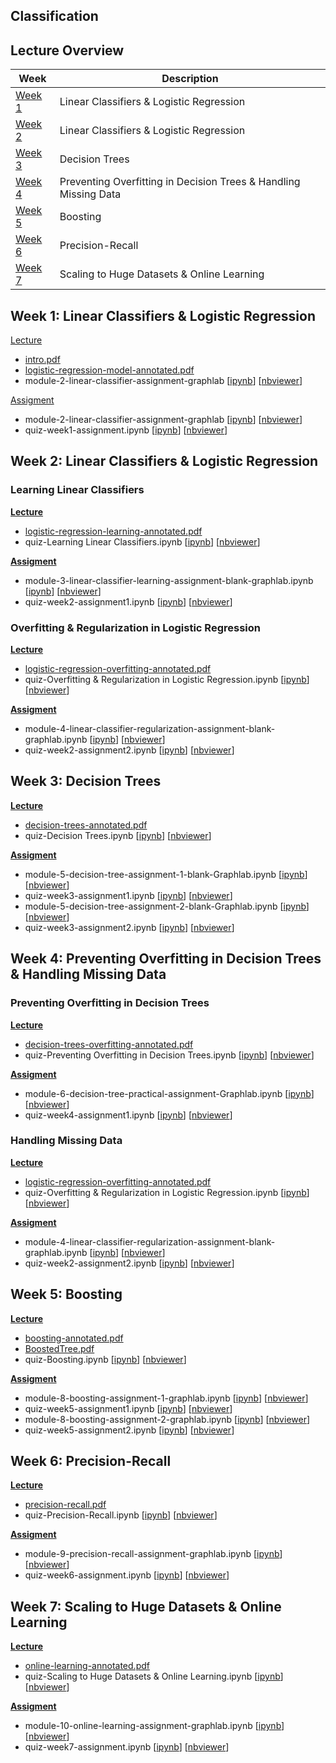 Classification
---

## Lecture Overview

| Week | Description |
|--------------------------------------------------------------------------------------------------------------|-------------------------------------------------------------------------------------------------------------------------------------------------------------------|
| [Week 1](https://github.com/tuanavu/coursera-university-of-washington/tree/master/machine_learning/3_classification#week-1-linear-classifiers--logistic-regression) | Linear Classifiers & Logistic Regression |
| [Week 2](https://github.com/tuanavu/coursera-university-of-washington/tree/master/machine_learning/3_classification#week-2-linear-classifiers--logistic-regression) | Linear Classifiers & Logistic Regression |
| [Week 3](https://github.com/tuanavu/coursera-university-of-washington/tree/master/machine_learning/3_classification#week-3-decision-trees) | Decision Trees |
| [Week 4](https://github.com/tuanavu/coursera-university-of-washington/tree/master/machine_learning/3_classification#week-4-preventing-overfitting-in-decision-trees--handling-missing-data) | Preventing Overfitting in Decision Trees & Handling Missing Data |
| [Week 5](https://github.com/tuanavu/coursera-university-of-washington/tree/master/machine_learning/3_classification#week-5-boosting) | Boosting |
| [Week 6](https://github.com/tuanavu/coursera-university-of-washington/tree/master/machine_learning/3_classification#week-6-precision-recall) | Precision-Recall |
| [Week 7](https://github.com/tuanavu/coursera-university-of-washington/tree/master/machine_learning/3_classification#week-7-scaling-to-huge-datasets--online-learning) | Scaling to Huge Datasets & Online Learning |

## Week 1: Linear Classifiers & Logistic Regression

[Lecture](./lecture/week1)
- [intro.pdf](./lecture/week1/intro.pdf)
- [logistic-regression-model-annotated.pdf](./lecture/week1/logistic-regression-model-annotated.pdf)
- module-2-linear-classifier-assignment-graphlab [[ipynb](./lecture/week1/quiz-Learning%20Linear%20Classifiers.ipynb)] [[nbviewer](http://nbviewer.jupyter.org/github/tuanavu/coursera-university-of-washington/blob/master/machine_learning/3_classification/lecture/week2/quiz-Learning%20Linear%20Classifiers.ipynb)]

[Assigment](./assignment/week1)
- module-2-linear-classifier-assignment-graphlab [[ipynb](./assignment/week1/module-2-linear-classifier-assignment-graphlab.ipynb)] [[nbviewer](http://nbviewer.jupyter.org/github/tuanavu/coursera-university-of-washington/blob/master/machine_learning/3_classification/assigment/week1/module-2-linear-classifier-assignment-graphlab.ipynb)]
- quiz-week1-assignment.ipynb [[ipynb](./assignment/week1/quiz-week1-assignment.ipynb)] [[nbviewer](http://nbviewer.jupyter.org/github/tuanavu/coursera-university-of-washington/blob/master/machine_learning/3_classification/assigment/week1/quiz-week1-assignment.ipynb)]

## Week 2: Linear Classifiers & Logistic Regression

### Learning Linear Classifiers

**[Lecture](./lecture/week2)**
- [logistic-regression-learning-annotated.pdf](./lecture/week2/logistic-regression-learning-annotated.pdf)
- quiz-Learning Linear Classifiers.ipynb [[ipynb](./lecture/week2/quiz-Learning%20Linear%20Classifiers.ipynb)] [[nbviewer](http://nbviewer.jupyter.org/github/tuanavu/coursera-university-of-washington/blob/master/machine_learning/3_classification/lecture/week2/quiz-Learning%20Linear%20Classifiers.ipynb)]

**[Assigment](./assignment/week2)**
- module-3-linear-classifier-learning-assignment-blank-graphlab.ipynb [[ipynb](./assignment/week2/module-3-linear-classifier-learning-assignment-blank-graphlab.ipynb)] [[nbviewer](http://nbviewer.jupyter.org/github/tuanavu/coursera-university-of-washington/blob/master/machine_learning/3_classification/assigment/week2/module-3-linear-classifier-learning-assignment-blank-graphlab.ipynb)]
- quiz-week2-assignment1.ipynb [[ipynb](./assignment/week2/quiz-week2-assignment1.ipynb)] [[nbviewer](http://nbviewer.jupyter.org/github/tuanavu/coursera-university-of-washington/blob/master/machine_learning/3_classification/assigment/week2/quiz-week2-assignment1.ipynb)]

### Overfitting & Regularization in Logistic Regression

**[Lecture](./lecture/week2)**
- [logistic-regression-overfitting-annotated.pdf](./lecture/week2/logistic-regression-overfitting-annotated.pdf)
- quiz-Overfitting & Regularization in Logistic Regression.ipynb [[ipynb](./lecture/week2/quiz-Overfitting%20%26%20Regularization%20in%20Logistic%20Regression.ipynb)] [[nbviewer](http://nbviewer.jupyter.org/github/tuanavu/coursera-university-of-washington/blob/master/machine_learning/3_classification/lecture/week2/quiz-Overfitting%20%26%20Regularization%20in%20Logistic%20Regression.ipynb)]

**[Assigment](./assignment/week2)**
- module-4-linear-classifier-regularization-assignment-blank-graphlab.ipynb [[ipynb](./assignment/week2/module-4-linear-classifier-regularization-assignment-blank-graphlab.ipynb)] [[nbviewer](http://nbviewer.jupyter.org/github/tuanavu/coursera-university-of-washington/blob/master/machine_learning/3_classification/assigment/week2/module-4-linear-classifier-regularization-assignment-blank-graphlab.ipynb)]
- quiz-week2-assignment2.ipynb [[ipynb](./assignment/week2/quiz-week2-assignment2.ipynb)] [[nbviewer](http://nbviewer.jupyter.org/github/tuanavu/coursera-university-of-washington/blob/master/machine_learning/3_classification/assigment/week2/quiz-week2-assignment2.ipynb)]

## Week 3: Decision Trees

**[Lecture](./lecture/week3)**
- [decision-trees-annotated.pdf](./lecture/week3/decision-trees-annotated.pdf)
- quiz-Decision Trees.ipynb [[ipynb](./lecture/week3/quiz-Decision%20Trees.ipynb)] [[nbviewer](http://nbviewer.jupyter.org/github/tuanavu/coursera-university-of-washington/blob/master/machine_learning/3_classification/lecture/week3/quiz-Decision%20Trees.ipynb)]

**[Assigment](./assignment/week3)**
- module-5-decision-tree-assignment-1-blank-Graphlab.ipynb [[ipynb](./assignment/week3/module-5-decision-tree-assignment-1-blank-Graphlab.ipynb)] [[nbviewer](http://nbviewer.jupyter.org/github/tuanavu/coursera-university-of-washington/blob/master/machine_learning/3_classification/assigment/week3/module-5-decision-tree-assignment-1-blank-Graphlab.ipynb)]
- quiz-week3-assignment1.ipynb [[ipynb](./assignment/week3/quiz-week3-assignment1.ipynb)] [[nbviewer](http://nbviewer.jupyter.org/github/tuanavu/coursera-university-of-washington/blob/master/machine_learning/3_classification/assigment/week3/quiz-week3-assignment1.ipynb)]
- module-5-decision-tree-assignment-2-blank-Graphlab.ipynb [[ipynb](./assignment/week3/module-5-decision-tree-assignment-2-blank-Graphlab.ipynb)] [[nbviewer](http://nbviewer.jupyter.org/github/tuanavu/coursera-university-of-washington/blob/master/machine_learning/3_classification/assigment/week3/module-5-decision-tree-assignment-2-blank-Graphlab.ipynb)]
- quiz-week3-assignment2.ipynb [[ipynb](./assignment/week3/quiz-week3-assignment2.ipynb)] [[nbviewer](http://nbviewer.jupyter.org/github/tuanavu/coursera-university-of-washington/blob/master/machine_learning/3_classification/assigment/week3/quiz-week3-assignment2.ipynb)]

## Week 4: Preventing Overfitting in Decision Trees & Handling Missing Data

### Preventing Overfitting in Decision Trees

**[Lecture](./lecture/week4)**
- [decision-trees-overfitting-annotated.pdf](./lecture/week4/decision-trees-overfitting-annotated.pdf)
- quiz-Preventing Overfitting in Decision Trees.ipynb [[ipynb](./lecture/week4/quiz-Preventing%20Overfitting%20in%20Decision%20Trees.ipynb)] [[nbviewer](http://nbviewer.jupyter.org/github/tuanavu/coursera-university-of-washington/blob/master/machine_learning/3_classification/lecture/week4/quiz-Preventing%20Overfitting%20in%20Decision%20Trees.ipynb)]

**[Assigment](./assignment/week4)**
- module-6-decision-tree-practical-assignment-Graphlab.ipynb [[ipynb](./assignment/week4/module-6-decision-tree-practical-assignment-Graphlab.ipynb)] [[nbviewer](http://nbviewer.jupyter.org/github/tuanavu/coursera-university-of-washington/blob/master/machine_learning/3_classification/assigment/week4/module-6-decision-tree-practical-assignment-Graphlab.ipynb)]
- quiz-week4-assignment1.ipynb [[ipynb](./assignment/week4/quiz-week4-assignment1.ipynb)] [[nbviewer](http://nbviewer.jupyter.org/github/tuanavu/coursera-university-of-washington/blob/master/machine_learning/3_classification/assigment/week4/quiz-week4-assignment1.ipynb)]

### Handling Missing Data

**[Lecture](./lecture/week4)**
- [logistic-regression-overfitting-annotated.pdf](./lecture/week2/logistic-regression-overfitting-annotated.pdf)
- quiz-Overfitting & Regularization in Logistic Regression.ipynb [[ipynb](./lecture/week2/quiz-Overfitting%20%26%20Regularization%20in%20Logistic%20Regression.ipynb)] [[nbviewer](http://nbviewer.jupyter.org/github/tuanavu/coursera-university-of-washington/blob/master/machine_learning/3_classification/lecture/week2/quiz-Overfitting%20%26%20Regularization%20in%20Logistic%20Regression.ipynb)]

**[Assigment](./assignment/week4)**
- module-4-linear-classifier-regularization-assignment-blank-graphlab.ipynb [[ipynb](./assignment/week2/module-4-linear-classifier-regularization-assignment-blank-graphlab.ipynb)] [[nbviewer](http://nbviewer.jupyter.org/github/tuanavu/coursera-university-of-washington/blob/master/machine_learning/3_classification/assigment/week2/module-4-linear-classifier-regularization-assignment-blank-graphlab.ipynb)]
- quiz-week2-assignment2.ipynb [[ipynb](./assignment/week2/quiz-week2-assignment2.ipynb)] [[nbviewer](http://nbviewer.jupyter.org/github/tuanavu/coursera-university-of-washington/blob/master/machine_learning/3_classification/assigment/week2/quiz-week2-assignment2.ipynb)]

## Week 5: Boosting

**[Lecture](./lecture/week5)**
- [boosting-annotated.pdf](./lecture/week5/boosting-annotated.pdf)
- [BoostedTree.pdf](./lecture/week5/BoostedTree.pdf)
- quiz-Boosting.ipynb [[ipynb](./lecture/week5/quiz-Boosting.ipynb)] [[nbviewer](http://nbviewer.jupyter.org/github/tuanavu/coursera-university-of-washington/blob/master/machine_learning/3_classification/lecture/week5/quiz-Boosting.ipynb)]

**[Assigment](./assignment/week5)**
- module-8-boosting-assignment-1-graphlab.ipynb [[ipynb](./assignment/week5/module-8-boosting-assignment-1-graphlab.ipynb)] [[nbviewer](http://nbviewer.jupyter.org/github/tuanavu/coursera-university-of-washington/blob/master/machine_learning/3_classification/assigment/week5/module-8-boosting-assignment-1-graphlab.ipynb)]
- quiz-week5-assignment1.ipynb [[ipynb](./assignment/week5/quiz-week5-assignment1.ipynb)] [[nbviewer](http://nbviewer.jupyter.org/github/tuanavu/coursera-university-of-washington/blob/master/machine_learning/3_classification/assigment/week5/quiz-week5-assignment1.ipynb)]
- module-8-boosting-assignment-2-graphlab.ipynb [[ipynb](./assignment/week5/module-8-boosting-assignment-2-graphlab.ipynb)] [[nbviewer](http://nbviewer.jupyter.org/github/tuanavu/coursera-university-of-washington/blob/master/machine_learning/3_classification/assigment/week5/module-8-boosting-assignment-2-graphlab.ipynb)]
- quiz-week5-assignment2.ipynb [[ipynb](./assignment/week5/quiz-week5-assignment2.ipynb)] [[nbviewer](http://nbviewer.jupyter.org/github/tuanavu/coursera-university-of-washington/blob/master/machine_learning/3_classification/assigment/week5/quiz-week5-assignment2.ipynb)]

## Week 6: Precision-Recall

**[Lecture](./lecture/week6)**
- [precision-recall.pdf](./lecture/week6/precision-recall.pdf)
- quiz-Precision-Recall.ipynb [[ipynb](./lecture/week6/quiz-Precision-Recall.ipynb)] [[nbviewer](http://nbviewer.jupyter.org/github/tuanavu/coursera-university-of-washington/blob/master/machine_learning/3_classification/lecture/week6/quiz-Precision-Recall.ipynb)]

**[Assigment](./assignment/week6)**
- module-9-precision-recall-assignment-graphlab.ipynb [[ipynb](./assignment/week6/module-9-precision-recall-assignment-graphlab.ipynb)] [[nbviewer](http://nbviewer.jupyter.org/github/tuanavu/coursera-university-of-washington/blob/master/machine_learning/3_classification/assigment/week6/module-9-precision-recall-assignment-graphlab.ipynb)]
- quiz-week6-assignment.ipynb [[ipynb](./assignment/week6/quiz-week6-assignment.ipynb)] [[nbviewer](http://nbviewer.jupyter.org/github/tuanavu/coursera-university-of-washington/blob/master/machine_learning/3_classification/assigment/week6/quiz-week6-assignment.ipynb)]

## Week 7: Scaling to Huge Datasets & Online Learning

**[Lecture](./lecture/week7)**
- [online-learning-annotated.pdf](./lecture/week7/online-learning-annotated.pdf)
- quiz-Scaling to Huge Datasets & Online Learning.ipynb [[ipynb](./lecture/week7/quiz-Scaling%20to%20Huge%20Datasets%20%26%20Online%20Learning.ipynb)] [[nbviewer](http://nbviewer.jupyter.org/github/tuanavu/coursera-university-of-washington/blob/master/machine_learning/3_classification/lecture/week7/quiz-Scaling%20to%20Huge%20Datasets%20%26%20Online%20Learning.ipynb)]

**[Assigment](./assignment/week7)**
- module-10-online-learning-assignment-graphlab.ipynb [[ipynb](./assignment/week7/module-10-online-learning-assignment-graphlab.ipynb)] [[nbviewer](http://nbviewer.jupyter.org/github/tuanavu/coursera-university-of-washington/blob/master/machine_learning/3_classification/assigment/week7/module-10-online-learning-assignment-graphlab.ipynb)]
- quiz-week7-assignment.ipynb [[ipynb](./assignment/week7/quiz-week7-assignment.ipynb)] [[nbviewer](http://nbviewer.jupyter.org/github/tuanavu/coursera-university-of-washington/blob/master/machine_learning/3_classification/assigment/week7/quiz-week7-assignment.ipynb)]
